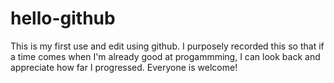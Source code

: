 # hello-github
This is my first use and edit using github. I purposely recorded this so that if a time comes when I'm already good at progammming, I can look back and appreciate how far I progressed.
Everyone is welcome!
